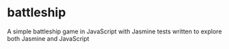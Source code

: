 # battleship
A simple battleship game in JavaScript with Jasmine tests 
written to explore both Jasmine and JavaScript
